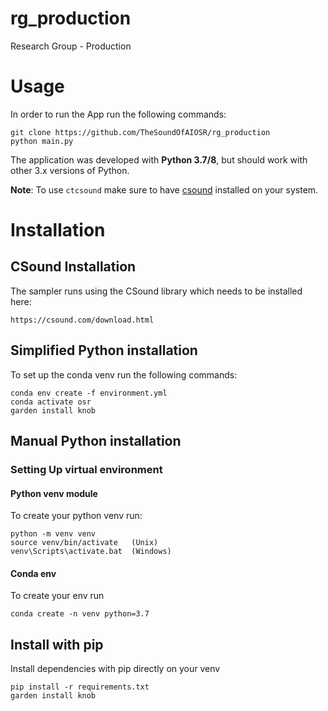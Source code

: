 # rg_production
Research Group - Production

# Usage
In order to run the App run the following commands:

    git clone https://github.com/TheSoundOfAIOSR/rg_production
    python main.py

The application was developed with **Python 3.7/8**, but should work with other 3.x versions of Python.

**Note**: To use `ctcsound` make sure to have [csound](https://csound.com/download.html) installed on your system.

# Installation

## CSound Installation

The sampler runs using the CSound library which needs to be installed here:

    https://csound.com/download.html

## Simplified Python installation

To set up the conda venv run the following commands:

    conda env create -f environment.yml
    conda activate osr
    garden install knob


## Manual Python installation
### Setting Up virtual environment

#### Python venv module
To create your python venv run:

    python -m venv venv
    source venv/bin/activate   (Unix)
    venv\Scripts\activate.bat  (Windows)

#### Conda env
To create your env run
   
    conda create -n venv python=3.7

## Install with pip
Install dependencies with pip directly on your venv

    pip install -r requirements.txt
    garden install knob



